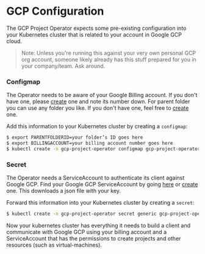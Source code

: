 # GCP Configuration

The GCP Project Operator expects some pre-existing configuration into your Kubernetes cluster that is related to your account in Google GCP cloud.

> Note: Unless you're running this against your very own personal GCP org account, someone likely already has this stuff prepared for you in your company/team. Ask around.

### Configmap

The Operator needs to be aware of your Google Billing account. If you don't have one, please [create](https://cloud.google.com/billing/docs/how-to/manage-billing-account) one and note its number down. For parent folder you can use any folder you like. If you don't have one, feel free to [create](https://cloud.google.com/resource-manager/docs/creating-managing-folders) one.

Add this information to your Kubernetes cluster by creating a `configmap`:

```zsh
$ export PARENTFOLDERID=your folder’s ID goes here
$ export BILLINGACCOUNT=your billing account number goes here
$ kubectl create -n gcp-project-operator configmap gcp-project-operator --from-literal parentFolderID=$PARENTFOLDERID --from-literal billingAccount=$BILLINGACCOUNT
```

### Secret

The Operator needs a ServiceAccount to authenticate its client against Google GCP.
Find your Google GCP ServiceAccount by going [here](https://console.cloud.google.com/projectselector2/iam-admin/serviceaccounts?supportedpurview=project) or [create](https://cloud.google.com/iam/docs/creating-managing-service-accounts) one. This downloads a json file with your key.

Forward this information into your Kubernetes cluster by creating a `secret`:

```zsh
$ kubectl create -n gcp-project-operator secret generic gcp-project-operator-credentials --from-file=key.json=your-file.json
```

Now your kubernetes cluster has everything it needs to build a client and communicate with Google GCP using your billing account and a ServiceAccount that has the permissions to create projects and other resources (such as virtual-machines).
